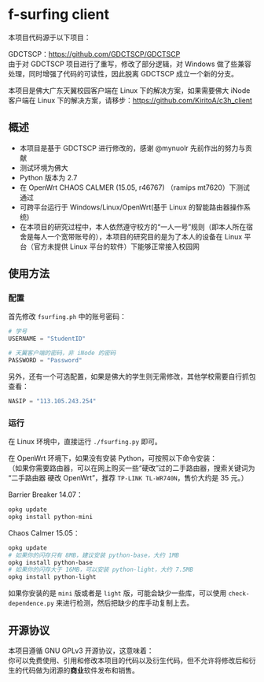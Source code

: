 # f-surfing client

本项目代码源于以下项目：

GDCTSCP：https://github.com/GDCTSCP/GDCTSCP  
由于对 GDCTSCP 项目进行了重写，修改了部分逻辑，对 Windows 做了些兼容处理，同时增强了代码的可读性，因此脱离 GDCTSCP 成立一个新的分支。

本项目是佛大广东天翼校园客户端在 Linux 下的解决方案，如果需要佛大 iNode 客户端在 Linux 下的解决方案，请移步：https://github.com/KiritoA/c3h_client


## 概述

 - 本项目是基于 GDCTSCP 进行修改的，感谢 @mynuolr 先前作出的努力与贡献
 - 测试环境为佛大
 - Python 版本为 2.7
 - 在 OpenWrt CHAOS CALMER (15.05, r46767) （ramips mt7620）下测试通过
 - 可跨平台运行于 Windows/Linux/OpenWrt(基于 Linux 的智能路由器操作系统)
 - 在本项目的研究过程中，本人依然遵守校方的“一人一号”规则（即本人所在宿舍是每人一个宽带账号的），本项目的研究目的是为了本人的设备在 Linux 平台（官方未提供 Linux 平台的软件）下能够正常接入校园网
 
## 使用方法

### 配置

首先修改 `fsurfing.ph` 中的账号密码：
```python
# 学号
USERNAME = "StudentID"

# 天翼客户端的密码，非 iNode 的密码
PASSWORD = "Password"
```
另外，还有一个可选配置，如果是佛大的学生则无需修改，其他学校需要自行抓包查看：
```python
NASIP = "113.105.243.254"
```

### 运行
在 Linux 环境中，直接运行 `./fsurfing.py` 即可。

在 OpenWrt 环境下，如果没有安装 Python，可按照以下命令安装：  
（如果你需要路由器，可以在网上购买一些“硬改”过的二手路由器，搜索关键词为 “二手路由器 硬改 OpenWrt”，推荐 `TP-LINK TL-WR740N`，售价大约是 35 元。） 

Barrier Breaker 14.07：
```bash
opkg update
opkg install python-mini
```
Chaos Calmer 15.05：
```bash
opkg update
# 如果你的闪存只有 8MB，建议安装 python-base，大约 1MB
opkg install python-base
# 如果你的闪存大于 16MB，可以安装 python-light，大约 7.5MB
opkg install python-light
```
如果你安装的是 `mini` 版或者是 `light` 版，可能会缺少一些库，可以使用 `check-dependence.py` 来进行检测，然后把缺少的库手动复制上去。


## 开源协议

本项目遵循 GNU GPLv3 开源协议，这意味着：  
你可以免费使用、引用和修改本项目的代码以及衍生代码，但不允许将修改后和衍生的代码做为闭源的**商业**软件发布和销售。
